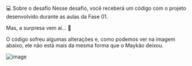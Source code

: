 💻 Sobre o desafio
Nesse desafio, você receberá um código com o projeto desenvolvido durante as aulas da Fase 01.

Mas, a surpresa vem aí... 👀

O código sofreu algumas alterações e, como podemos ver na imagem abaixo, ele não está mais da mesma forma que o Maykão deixou.

![image](https://github.com/GregoriCabral/meuprojeto/assets/78220509/9862f33a-3ff6-467c-bf61-60e685fe6959)

